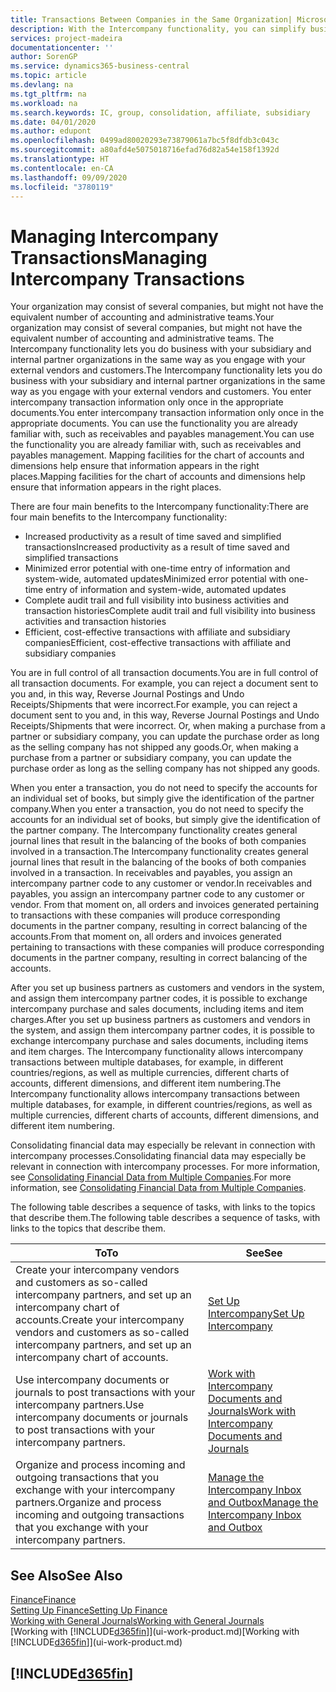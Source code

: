 ```yaml
---
title: Transactions Between Companies in the Same Organization| Microsoft Docs
description: With the Intercompany functionality, you can simplify business processes and transactions between companies within the same organization.
services: project-madeira
documentationcenter: ''
author: SorenGP
ms.service: dynamics365-business-central
ms.topic: article
ms.devlang: na
ms.tgt_pltfrm: na
ms.workload: na
ms.search.keywords: IC, group, consolidation, affiliate, subsidiary
ms.date: 04/01/2020
ms.author: edupont
ms.openlocfilehash: 0499ad80020293e73879061a7bc5f8dfdb3c043c
ms.sourcegitcommit: a80afd4e5075018716efad76d82a54e158f1392d
ms.translationtype: HT
ms.contentlocale: en-CA
ms.lasthandoff: 09/09/2020
ms.locfileid: "3780119"
---
```

# <a name="managing-intercompany-transactions"></a><span data-ttu-id="a3dc6-103">Managing Intercompany Transactions</span><span class="sxs-lookup"><span data-stu-id="a3dc6-103">Managing Intercompany Transactions</span></span>
<span data-ttu-id="a3dc6-104">Your organization may consist of several companies, but might not have the equivalent number of accounting and administrative teams.</span><span class="sxs-lookup"><span data-stu-id="a3dc6-104">Your organization may consist of several companies, but might not have the equivalent number of accounting and administrative teams.</span></span> <span data-ttu-id="a3dc6-105">The Intercompany functionality lets you do business with your subsidiary and internal partner organizations in the same way as you engage with your external vendors and customers.</span><span class="sxs-lookup"><span data-stu-id="a3dc6-105">The Intercompany functionality lets you do business with your subsidiary and internal partner organizations in the same way as you engage with your external vendors and customers.</span></span> <span data-ttu-id="a3dc6-106">You enter intercompany transaction information only once in the appropriate documents.</span><span class="sxs-lookup"><span data-stu-id="a3dc6-106">You enter intercompany transaction information only once in the appropriate documents.</span></span> <span data-ttu-id="a3dc6-107">You can use the functionality you are already familiar with, such as receivables and payables management.</span><span class="sxs-lookup"><span data-stu-id="a3dc6-107">You can use the functionality you are already familiar with, such as receivables and payables management.</span></span> <span data-ttu-id="a3dc6-108">Mapping facilities for the chart of accounts and dimensions help ensure that information appears in the right places.</span><span class="sxs-lookup"><span data-stu-id="a3dc6-108">Mapping facilities for the chart of accounts and dimensions help ensure that information appears in the right places.</span></span>  

<span data-ttu-id="a3dc6-109">There are four main benefits to the Intercompany functionality:</span><span class="sxs-lookup"><span data-stu-id="a3dc6-109">There are four main benefits to the Intercompany functionality:</span></span>  

- <span data-ttu-id="a3dc6-110">Increased productivity as a result of time saved and simplified transactions</span><span class="sxs-lookup"><span data-stu-id="a3dc6-110">Increased productivity as a result of time saved and simplified transactions</span></span>  
- <span data-ttu-id="a3dc6-111">Minimized error potential with one-time entry of information and system-wide, automated updates</span><span class="sxs-lookup"><span data-stu-id="a3dc6-111">Minimized error potential with one-time entry of information and system-wide, automated updates</span></span>  
- <span data-ttu-id="a3dc6-112">Complete audit trail and full visibility into business activities and transaction histories</span><span class="sxs-lookup"><span data-stu-id="a3dc6-112">Complete audit trail and full visibility into business activities and transaction histories</span></span>  
- <span data-ttu-id="a3dc6-113">Efficient, cost-effective transactions with affiliate and subsidiary companies</span><span class="sxs-lookup"><span data-stu-id="a3dc6-113">Efficient, cost-effective transactions with affiliate and subsidiary companies</span></span>  

<span data-ttu-id="a3dc6-114">You are in full control of all transaction documents.</span><span class="sxs-lookup"><span data-stu-id="a3dc6-114">You are in full control of all transaction documents.</span></span> <span data-ttu-id="a3dc6-115">For example, you can reject a document sent to you and, in this way, Reverse Journal Postings and Undo Receipts/Shipments that were incorrect.</span><span class="sxs-lookup"><span data-stu-id="a3dc6-115">For example, you can reject a document sent to you and, in this way, Reverse Journal Postings and Undo Receipts/Shipments that were incorrect.</span></span> <span data-ttu-id="a3dc6-116">Or, when making a purchase from a partner or subsidiary company, you can update the purchase order as long as the selling company has not shipped any goods.</span><span class="sxs-lookup"><span data-stu-id="a3dc6-116">Or, when making a purchase from a partner or subsidiary company, you can update the purchase order as long as the selling company has not shipped any goods.</span></span>  

<span data-ttu-id="a3dc6-117">When you enter a transaction, you do not need to specify the accounts for an individual set of books, but simply give the identification of the partner company.</span><span class="sxs-lookup"><span data-stu-id="a3dc6-117">When you enter a transaction, you do not need to specify the accounts for an individual set of books, but simply give the identification of the partner company.</span></span> <span data-ttu-id="a3dc6-118">The Intercompany functionality creates general journal lines that result in the balancing of the books of both companies involved in a transaction.</span><span class="sxs-lookup"><span data-stu-id="a3dc6-118">The Intercompany functionality creates general journal lines that result in the balancing of the books of both companies involved in a transaction.</span></span> <span data-ttu-id="a3dc6-119">In receivables and payables, you assign an intercompany partner code to any customer or vendor.</span><span class="sxs-lookup"><span data-stu-id="a3dc6-119">In receivables and payables, you assign an intercompany partner code to any customer or vendor.</span></span> <span data-ttu-id="a3dc6-120">From that moment on, all orders and invoices generated pertaining to transactions with these companies will produce corresponding documents in the partner company, resulting in correct balancing of the accounts.</span><span class="sxs-lookup"><span data-stu-id="a3dc6-120">From that moment on, all orders and invoices generated pertaining to transactions with these companies will produce corresponding documents in the partner company, resulting in correct balancing of the accounts.</span></span>  

 <span data-ttu-id="a3dc6-121">After you set up business partners as customers and vendors in the system, and assign them intercompany partner codes, it is possible to exchange intercompany purchase and sales documents, including items and item charges.</span><span class="sxs-lookup"><span data-stu-id="a3dc6-121">After you set up business partners as customers and vendors in the system, and assign them intercompany partner codes, it is possible to exchange intercompany purchase and sales documents, including items and item charges.</span></span> <span data-ttu-id="a3dc6-122">The Intercompany functionality allows intercompany transactions between multiple databases, for example, in different countries/regions, as well as multiple currencies, different charts of accounts, different dimensions, and different item numbering.</span><span class="sxs-lookup"><span data-stu-id="a3dc6-122">The Intercompany functionality allows intercompany transactions between multiple databases, for example, in different countries/regions, as well as multiple currencies, different charts of accounts, different dimensions, and different item numbering.</span></span>  

<span data-ttu-id="a3dc6-123">Consolidating financial data may especially be relevant in connection with intercompany processes.</span><span class="sxs-lookup"><span data-stu-id="a3dc6-123">Consolidating financial data may especially be relevant in connection with intercompany processes.</span></span> <span data-ttu-id="a3dc6-124">For more information, see [Consolidating Financial Data from Multiple Companies](finance-consolidated-company-reporting.md).</span><span class="sxs-lookup"><span data-stu-id="a3dc6-124">For more information, see [Consolidating Financial Data from Multiple Companies](finance-consolidated-company-reporting.md).</span></span>

<span data-ttu-id="a3dc6-125">The following table describes a sequence of tasks, with links to the topics that describe them.</span><span class="sxs-lookup"><span data-stu-id="a3dc6-125">The following table describes a sequence of tasks, with links to the topics that describe them.</span></span>

 |<span data-ttu-id="a3dc6-126">To</span><span class="sxs-lookup"><span data-stu-id="a3dc6-126">To</span></span> |<span data-ttu-id="a3dc6-127">See</span><span class="sxs-lookup"><span data-stu-id="a3dc6-127">See</span></span>|
 |---|---|
 |<span data-ttu-id="a3dc6-128">Create your intercompany vendors and customers as so-called intercompany partners, and set up an intercompany chart of accounts.</span><span class="sxs-lookup"><span data-stu-id="a3dc6-128">Create your intercompany vendors and customers as so-called intercompany partners, and set up an intercompany chart of accounts.</span></span>|[<span data-ttu-id="a3dc6-129">Set Up Intercompany</span><span class="sxs-lookup"><span data-stu-id="a3dc6-129">Set Up Intercompany</span></span>](intercompany-how-setup.md)|
 |<span data-ttu-id="a3dc6-130">Use intercompany documents or journals to post transactions with your intercompany partners.</span><span class="sxs-lookup"><span data-stu-id="a3dc6-130">Use intercompany documents or journals to post transactions with your intercompany partners.</span></span>|[<span data-ttu-id="a3dc6-131">Work with Intercompany Documents and Journals</span><span class="sxs-lookup"><span data-stu-id="a3dc6-131">Work with Intercompany Documents and Journals</span></span>](intercompany-how-work-documents-journals.md)|
 |<span data-ttu-id="a3dc6-132">Organize and process incoming and outgoing transactions that you exchange with your intercompany partners.</span><span class="sxs-lookup"><span data-stu-id="a3dc6-132">Organize and process incoming and outgoing transactions that you exchange with your intercompany partners.</span></span>|[<span data-ttu-id="a3dc6-133">Manage the Intercompany Inbox and Outbox</span><span class="sxs-lookup"><span data-stu-id="a3dc6-133">Manage the Intercompany Inbox and Outbox</span></span>](intercompany-how-manage-intercompany-inbox.md)|

## <a name="see-also"></a><span data-ttu-id="a3dc6-134">See Also</span><span class="sxs-lookup"><span data-stu-id="a3dc6-134">See Also</span></span>
[<span data-ttu-id="a3dc6-135">Finance</span><span class="sxs-lookup"><span data-stu-id="a3dc6-135">Finance</span></span>](finance.md)  
[<span data-ttu-id="a3dc6-136">Setting Up Finance</span><span class="sxs-lookup"><span data-stu-id="a3dc6-136">Setting Up Finance</span></span>](finance-setup-finance.md)  
[<span data-ttu-id="a3dc6-137">Working with General Journals</span><span class="sxs-lookup"><span data-stu-id="a3dc6-137">Working with General Journals</span></span>](ui-work-general-journals.md)  
<span data-ttu-id="a3dc6-138">[Working with [!INCLUDE[d365fin](includes/d365fin_md.md)]](ui-work-product.md)</span><span class="sxs-lookup"><span data-stu-id="a3dc6-138">[Working with [!INCLUDE[d365fin](includes/d365fin_md.md)]](ui-work-product.md)</span></span>

## [!INCLUDE[d365fin](includes/free_trial_md.md)]  
